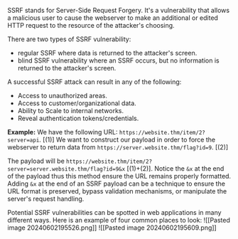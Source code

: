 
SSRF stands for Server-Side Request Forgery. It's a vulnerability that allows a malicious user to cause the webserver to make an additional or edited HTTP request to the resource of the attacker's choosing.

There are two types of SSRF vulnerability:
- regular SSRF where data is returned to the attacker's screen. 
- blind SSRF vulnerability where an SSRF occurs, but no information is returned to the attacker's screen.

A successful SSRF attack can result in any of the following: 
- Access to unauthorized areas.
- Access to customer/organizational data.
- Ability to Scale to internal networks.
- Reveal authentication tokens/credentials.

**Example:**
We have the following URL: `https://website.thm/item/2?server=api`. [(1)]
We want to construct our payload in order to force the webserver to return data from `https://server.website.thm/flag?id=9`. [(2)]

The payload will be `https://website.thm/item/2?server=server.website.thm/flag?id=9&x` [(1)+(2)]. Notice the `&x` at the end of the payload thus this method ensure the URL remains properly formatted. Adding `&x` at the end of an SSRF payload can be a technique to ensure the URL format is preserved, bypass validation mechanisms, or manipulate the server's request handling. 


Potential SSRF vulnerabilities can be spotted in web applications in many different ways. Here is an example of four common places to look:
![[Pasted image 20240602195526.png]]
![[Pasted image 20240602195609.png]]

